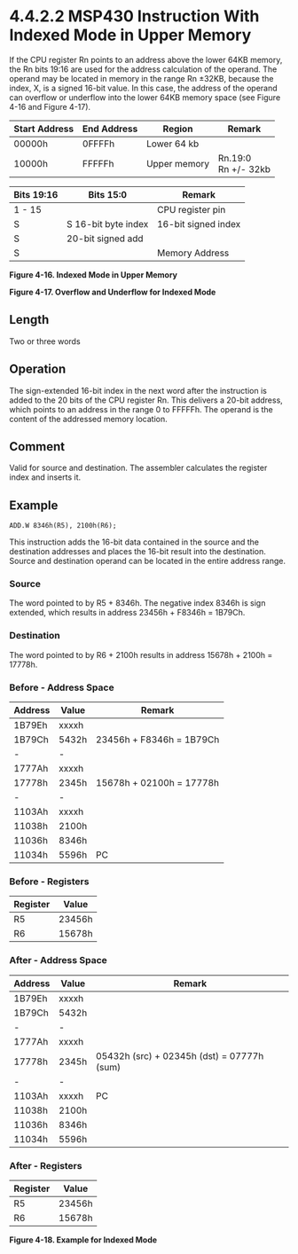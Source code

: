 # 4.4.2.2 MSP430 Instruction With Indexed Mode in Upper Memory

If the CPU register Rn points to an address above the lower 64KB memory, the Rn bits 19:16 are used for the address
calculation of the operand. The operand may be located in memory in the range Rn ±32KB, because the index, X, is a
signed 16-bit value. In this case, the address of the operand can overflow or underflow into the lower 64KB memory
space (see Figure 4-16 and Figure 4-17).

| Start Address | End Address | Region       | Remark                 |
| ------------- | ----------- | ------------ | ---------------------- |
| 00000h        | 0FFFFh      | Lower 64 kb  |                        |
| 10000h        | FFFFFh      | Upper memory | Rn.19:0<br>Rn +/- 32kb |

| Bits 19:16 | Bits 15:0           | Remark              |
| ---------- | ------------------- | ------------------- |
| 1 - 15     |                     | CPU register pin    |
| S          | S 16-bit byte index | 16-bit signed index |
| S          | 20-bit signed add   |                     |
| S          |                     | Memory Address      |

**Figure 4-16. Indexed Mode in Upper Memory**

**Figure 4-17. Overflow and Underflow for Indexed Mode**

## Length

Two or three words

## Operation

The sign-extended 16-bit index in the next word after the instruction is added to the 20 bits of the CPU register Rn.
This delivers a 20-bit address, which points to an address in the range 0 to FFFFFh. The operand is the content of the
addressed memory location.

## Comment

Valid for source and destination. The assembler calculates the register index and inserts it.

## Example

`ADD.W 8346h(R5), 2100h(R6);`

This instruction adds the 16-bit data contained in the source and the destination addresses and places the 16-bit
result into the destination. Source and destination operand can be located in the entire address range.

### Source

The word pointed to by R5 + 8346h. The negative index 8346h is sign extended, which results in address 23456h +
F8346h = 1B79Ch.

### Destination

The word pointed to by R6 + 2100h results in address 15678h + 2100h = 17778h.

### Before - Address Space

| Address | Value | Remark                   |
| ------- | ----- | ------------------------ |
| 1B79Eh  | xxxxh |                          |
| 1B79Ch  | 5432h | 23456h + F8346h = 1B79Ch |
| -       | -     |                          |
| 1777Ah  | xxxxh |                          |
| 17778h  | 2345h | 15678h + 02100h = 17778h |
| -       | -     |                          |
| 1103Ah  | xxxxh |                          |
| 11038h  | 2100h |                          |
| 11036h  | 8346h |                          |
| 11034h  | 5596h | PC                       |

### Before - Registers

| Register | Value  |
| -------- | ------ |
| R5       | 23456h |
| R6       | 15678h |

### After - Address Space

| Address | Value | Remark                                     |
| ------- | ----- | ------------------------------------------ |
| 1B79Eh  | xxxxh |                                            |
| 1B79Ch  | 5432h |                                            |
| -       | -     |                                            |
| 1777Ah  | xxxxh |                                            |
| 17778h  | 2345h | 05432h (src) + 02345h (dst) = 07777h (sum) |
| -       | -     |                                            |
| 1103Ah  | xxxxh | PC                                         |
| 11038h  | 2100h |                                            |
| 11036h  | 8346h |                                            |
| 11034h  | 5596h |                                            |

### After - Registers

| Register | Value  |
| -------- | ------ |
| R5       | 23456h |
| R6       | 15678h |

**Figure 4-18. Example for Indexed Mode**
